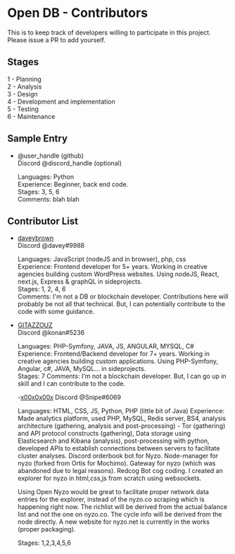 # Open DB - Contributors

This is to keep track of developers willing to participate in this project.  
Please issue a PR to add yourself.

## Stages

1 - Planning  
2 - Analysis  
3 - Design  
4 - Development and implementation  
5 - Testing  
6 - Maintenance

## Sample Entry

- @user_handle (github)  
  Discord @discord_handle (optional)

  Languages: Python  
  Experience: Beginner, back end code.  
  Stages: 3, 5, 6  
  Comments: blah blah  
  
## Contributor List

- [daveybrown](https://github.com/daveybrown)  
  Discord @davey#9988

  Languages: JavaScript (nodeJS and in browser), php, css  
  Experience: Frontend developer for 5+ years. Working in creative agencies building custom WordPress websites. Using nodeJS, React, next.js, Express & graphQL in sideprojects.  
  Stages: 1, 2, 4, 6  
  Comments: I'm not a DB or blockchain developer. Contributions here will probably be not all that technical. But, I can potentially contribute to the code with some guidance.     

- [GITAZZOUZ](https://github.com/GITAZZOUZ)  
  Discord @konan#5236

  Languages: PHP-Symfony, JAVA, JS, ANGULAR, MYSQL, C#  
  Experience: Frontend/Backend developer for 7+ years. Working in creative agencies building custom applications. Using PHP-Symfony, Angular, c#, JAVA, MySQL... in sideprojects.  
  Stages: 7
  Comments: I'm not a blockchain developer. But, I can go up in skill and I can contribute to the code.     
  
  -[x00x0x00x](https://github.com/x00x0x00x)
   Discord @Snipe#6069
   
   Languages: HTML, CSS, JS, Python, PHP (little bit of Java)
   Experience: Made analytics platform, used PHP, MySQL, Redis server, BS4, analysis architecture (gathering, analysis and post-processing) - Tor (gathering) and API protocol constructs (gathering), Data storage using Elasticsearch and Kibana (analysis), post-processing with python, developed APIs to establish connections between servers to facilitate cluster analyses. Discord orderbook bot for Nyzo. Node-manager for nyzo (forked from Ortis for Mochimo). Gateway for nyzo (which was abandoned due to legal reasons). Redcog Bot cog coding. I created an explorer for nyzo in html,css,js from scratch using websockets. 
   
   Using Open Nyzo would be great to facilitate proper network data entries for the explorer, instead of the nyzo.co scraping which is happening right now. The richlist will be derived from the actual balance list and not the one on nyzo.co. The cycle info will be derived from the node directly. A new website for nyzo.net is currently in the works (proper packaging).
   
   Stages: 1,2,3,4,5,6
